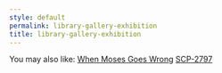 ```yaml
---
style: default
permalink: library-gallery-exhibition
title: library-gallery-exhibition
---
```

You may also like:
[When Moses Goes Wrong](http://scp-wiki.net/when-moses-goes-wrong)
[SCP-2797](http://scp-wiki.net/scp-2797)